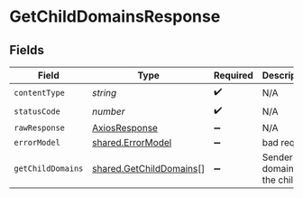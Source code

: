 # GetChildDomainsResponse


## Fields

| Field                                                              | Type                                                               | Required                                                           | Description                                                        |
| ------------------------------------------------------------------ | ------------------------------------------------------------------ | ------------------------------------------------------------------ | ------------------------------------------------------------------ |
| `contentType`                                                      | *string*                                                           | :heavy_check_mark:                                                 | N/A                                                                |
| `statusCode`                                                       | *number*                                                           | :heavy_check_mark:                                                 | N/A                                                                |
| `rawResponse`                                                      | [AxiosResponse](https://axios-http.com/docs/res_schema)            | :heavy_minus_sign:                                                 | N/A                                                                |
| `errorModel`                                                       | [shared.ErrorModel](../../models/shared/errormodel.md)             | :heavy_minus_sign:                                                 | bad request                                                        |
| `getChildDomains`                                                  | [shared.GetChildDomains](../../models/shared/getchilddomains.md)[] | :heavy_minus_sign:                                                 | Sender domains of the child                                        |